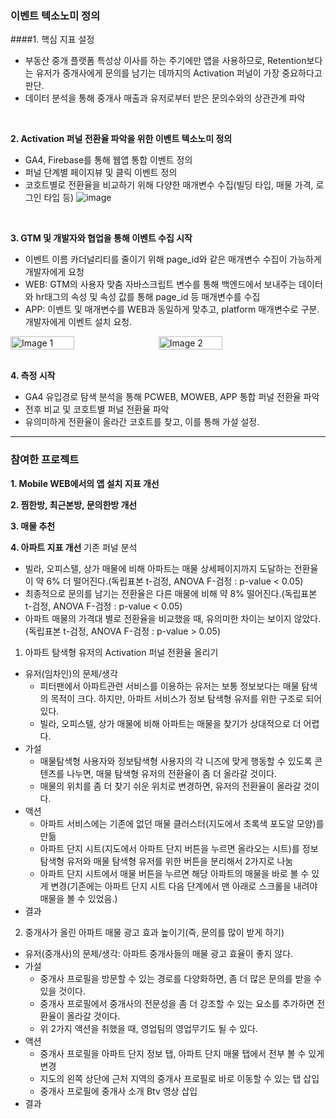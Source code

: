 ### 이벤트 텍소노미 정의
####1. 핵심 지표 설정
- 부동산 중개 플랫폼 특성상 이사를 하는 주기에만 앱을 사용하므로, Retention보다는 유저가 중개사에게 문의를 남기는 데까지의 Activation 퍼널이 가장 중요하다고 판단.
- 데이터 분석을 통해 중개사 매출과 유저로부터 받은 문의수와의 상관관계 파악
<br>

**2. Activation 퍼널 전환율 파악을 위한 이벤트 텍소노미 정의**
- GA4, Firebase를 통해 웹앱 통합 이벤트 정의
- 퍼널 단계별 페이지뷰 및 클릭 이벤트 정의
- 코호트별로 전환율을 비교하기 위해 다양한 매개변수 수집(빌딩 타입, 매물 가격, 로그인 타입 등) 
![image](https://github.com/user-attachments/assets/828096b3-fe88-4ffd-9085-cc6acedcb7b0)
<br>

**3. GTM 및 개발자와 협업을 통해 이벤트 수집 시작**
- 이벤트 이름 카더널리티를 줄이기 위해 page_id와 같은 매개변수 수집이 가능하게 개발자에게 요청
- WEB: GTM의 사용자 맞춤 자바스크립트 변수를 통해 백엔드에서 보내주는 데이터와 hr태그의 속성 및 속성 값를 통해 page_id 등 매개변수를 수집
- APP: 이벤트 및 매개변수를 WEB과 동일하게 맞추고, platform 매개변수로 구분. 개발자에게 이벤트 설치 요청.
<div style="display: flex; align-items: center; gap: 10px;">
    <img src="https://github.com/user-attachments/assets/92d3c38d-0b86-40db-9120-78857715885a" alt="Image 1" style="width: 45%;"/>
    <img src="https://github.com/user-attachments/assets/3a39dc1f-7dfa-487d-b6b3-af0389a7f681" alt="Image 2" style="width: 45%;"/>
</div>

<br>

**4. 측정 시작**
- GA4 유입경로 탐색 분석을 통해 PCWEB, MOWEB, APP 통합 퍼널 전환율 파악
- 전후 비교 및 코호트별 퍼널 전환율 파악
- 유의미하게 전환율이 올라간 코호트를 찾고, 이를 통해 가설 설정.

----

### 참여한 프로젝트
**1. Mobile WEB에서의 앱 설치 지표 개선**

**2. 찜한방, 최근본방, 문의한방 개선**

**3. 매물 추천**

**4. 아파트 지표 개선**
기존 퍼널 분석
- 빌라, 오피스텔, 상가 매물에 비해 아파트는 매물 상세페이지까지 도달하는 전환율이 약 6% 더 떨어진다.(독립표본 t-검정, ANOVA F-검정 : p-value < 0.05)
- 최종적으로 문의를 남기는 전환율은 다른 매물에 비해 약 8% 떨어진다.(독립표본 t-검정, ANOVA F-검정 : p-value < 0.05)
- 아파트 매물의 가격대 별로 전환율을 비교했을 때, 유의미한 차이는 보이지 않았다.(독립표본 t-검정, ANOVA F-검정 : p-value > 0.05)

1) 아파트 탐색형 유저의 Activation 퍼널 전환율 올리기
- 유저(임차인)의 문제/생각
    - 피터팬에서 아파트관련 서비스를 이용하는 유저는 보통 정보보다는 매물 탐색의 목적이 크다. 하지만, 아파트 서비스가 정보 탐색형 유저를 위한 구조로 되어있다.
    - 빌라, 오피스텔, 상가 매물에 비해 아파트는 매물을 찾기가 상대적으로 더 어렵다.
- 가설
    - 매물탐색형 사용자와 정보탐색형 사용자의 각 니즈에 맞게 행동할 수 있도록 콘텐츠를 나누면, 매물 탐색형 유저의 전환율이 좀 더 올라갈 것이다.
    - 매물의 위치를 좀 더 찾기 쉬운 위치로 변경하면, 유저의 전환율이 올라갈 것이다.
- 액션
    - 아파트 서비스에는 기존에 없던 매물 클러스터(지도에서 초록색 포도알 모양)를 만듦
    - 아파트 단지 시트(지도에서 아파트 단지 버튼을 누르면 올라오는 시트)를 정보탐색형 유저와 매물 탐색형 유저를 위한 버튼을 분리해서 2가지로 나눔
    - 아파트 단지 시트에서 매물 버튼을 누르면 해당 아파트의 매물을 바로 볼 수 있게 변경(기존에는 아파트 단지 시트 다음 단계에서 맨 아래로 스크롤을 내려야 매물을 볼 수 있었음.)
- 결과

2) 중개사가 올린 아파트 매물 광고 효과 높이기(즉, 문의를 많이 받게 하기)
- 유저(중개사)의 문제/생각: 아파트 중개사들의 매물 광고 효율이 좋지 않다.
- 가설
    - 중개사 프로필을 방문할 수 있는 경로를 다양화하면, 좀 더 많은 문의를 받을 수 있을 것이다. 
    - 중개사 프로필에서 중개사의 전문성을 좀 더 강조할 수 있는 요소를 추가하면 전환율이 올라갈 것이다.
    - 위 2가지 액션을 취했을 때, 영업팀의 영업무기도 될 수 있다.
- 액션
    - 중개사 프로필을 아파트 단지 정보 탭, 아파트 단지 매물 탭에서 전부 볼 수 있게 변경
    - 지도의 왼쪽 상단에 근처 지역의 중개사 프로필로 바로 이동할 수 있는 탭 삽입
    - 중개사 프로필에 중개사 소개 Btv 영상 삽입
- 결과
